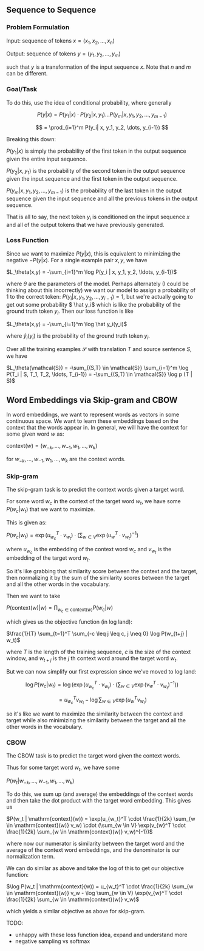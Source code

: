 ## Sequence to Sequence

### Problem Formulation
Input: sequence of tokens $x = (x_1, x_2, \ldots, x_{n})$

Output: sequence of tokens $y = (y_1, y_2, \ldots, y_{m})$

such that $y$ is a transformation of the input sequence $x$.
Note that $n$ and $m$ can be different.

### Goal/Task
To do this, use the idea of conditional probability, where generally 

$$P(y | x) = P(y_1|x) \cdot P(y_2|x, y_1) \ldots P(y_m|x, y_1, y_2, \dots, y_{m-1}) $$

$$ = \prod_{i=1}^m P(y_i| x, y_1, y_2, \dots, y_{i-1}) $$

Breaking this down:

$P(y_1 | x)$ is simply the probability of the first token in the output sequence given the entire input sequence.

$P(y_2 | x, y_1)$ is the probability of the second token in the output sequence given the input sequence and the first token in the output sequence.

$P(y_m | x, y_1, y_2, \ldots, y_{m-1})$ is the probability of the last token in the output sequence given the input sequence and all the previous tokens in the output sequence.

That is all to say, the next token $y_i$ is conditioned on the input sequence $x$ and all of the output tokens that we have previously generated.

### Loss Function
Since we want to maximize $P(y|x)$, this is equivalent to minimizing the negative $-P(y|x)$. For a single example pair $x,y$, we have

$L_\theta(x,y) = -\sum_{i=1}^m \log P(y_i | x, y_1, y_2, \ldots, y_{i-1})$

where $\theta$ are the parameters of the model. Perhaps alternately (I could be thinking about this incorrectly) we want our model to assign a probability of 1 to the correct token:
$P(y_i | x, y_1, y_2, \ldots, y_{i-1}) = 1$, but we're actually going to get out some probability $ \hat y_i$ which is like the probability of the ground truth token $y_i$.
Then our loss function is like

$L_\theta(x,y) = -\sum_{i=1}^m \log \hat y_i(y_i)$

where $\hat y_i(y_i)$ is the probability of the ground truth token $y_i$.


Over all the training examples $\mathcal{S}$ with translation $T$ and source sentence $S$, we have

$L_\theta(\mathcal{S}) = -\sum_{(S,T) \in \mathcal{S}} \sum_{i=1}^m \log P(T_i | S, T_1, T_2, \ldots, T_{i-1}) = -\sum_{(S,T) \in \mathcal{S}} \log p (T | S)$

## Word Embeddings via Skip-gram and CBOW

In word embeddings, we want to represent words as vectors in some continuous space. We want to learn these embeddings based on the context that the words appear in. In general, we will have the context for some given word $w$ as:

$\mathrm{context}(w) = (w_{-k}, \ldots, w_{-1}, w_1, \ldots, w_k)$

for $w_{-k}, \ldots, w_{-1}, w_1, \ldots, w_k$ are the context words.

### Skip-gram
The skip-gram task is to predict the context words given a target word. 

For some word $w_c$ in the context of the target word $w_t$, 
we have some $P(w_c | w_t)$ that we want to maximize.

This is given as:

$P(w_c | w_t ) = \exp(u_{w_c}^T \cdot v_{w_t}) \cdot (\sum_{w \in V} \exp(u_{w}^T \cdot v_{w_t})^{-1})$

where $u_{w_c}$ is the embedding of the context word $w_c$ and $v_{w_t}$ is the embedding of the target word $w_t$. 

So it's like grabbing that similarity score between the context and the target, then normalizing it by the sum of the similarity scores between the target and all the other words in the vocabulary.

Then we want to take

$P(\mathrm{context}(w) | w) = \prod_{w_c \in \mathrm{context}(w)} P(w_c | w)$

which gives us the objective function (in log land):

$\frac{1}{T} \sum_{t=1}^T \sum_{-c \leq j \leq c, j \neq 0} \log P(w_{t+j} | w_t)$

where $T$ is the length of the training sequence, $c$ is the size of the context window, and $w_{t+j}$ is the $j$ th context word around the target word $w_t$.

But we can now simplify our first expression since we've moved to log land:

$$ \log P(w_c | w_t ) =  \log (\exp(u_{w_c}^T \cdot v_{w_t}) \cdot (\sum_{w \in V} \exp(v_{w}^T \cdot v_{w_t})^{-1}))$$

$$ = u_{w_c}^T v_{w_t} - \log \sum_{w \in V} \exp(u_{w}^T v_{w_t})$$

so it's like we want to maximize the similarity between the context and target while also minimizing the similarity between the target and all the other words in the vocabulary.



### CBOW
The CBOW task is to predict the target word given the context words.

Thus for some target word $w_t$, we have some 

$P(w_t | w_{-k}, \ldots, w_{-1}, w_1, \ldots, w_k)$

To do this, we sum up (and average) the embeddings of the context words and then take the dot product with the target word embedding. This gives us 

$P(w_t | \mathrm{context}(w)) = \exp(u_{w_t}^T \cdot \frac{1}{2k} \sum_{w \in \mathrm{context}(w)} v_w) \cdot (\sum_{w \in V} \exp(v_{w}^T \cdot \frac{1}{2k} \sum_{w \in \mathrm{context}(w)} v_w)^{-1})$

where now our numerator is similarity between the target word and the average of the context word embeddings, and the denominator is our normalization term.

We can do similar as above and take the log of this to get our objective function:

$\log P(w_t | \mathrm{context}(w)) = u_{w_t}^T \cdot \frac{1}{2k} \sum_{w \in \mathrm{context}(w)} v_w - \log \sum_{w \in V} \exp(v_{w}^T \cdot \frac{1}{2k} \sum_{w \in \mathrm{context}(w)} v_w)$

which yields a similar objective as above for skip-gram.

TODO: 
- unhappy with these loss function idea, expand and understand more
- negative sampling vs softmax
